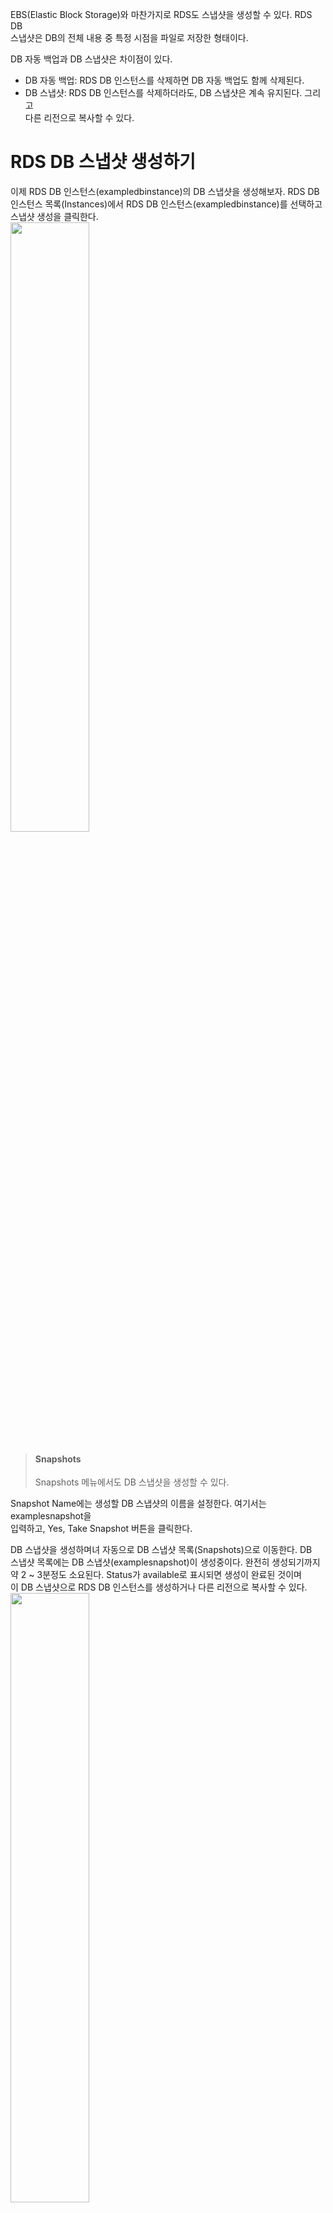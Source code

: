 EBS(Elastic Block Storage)와 마찬가지로 RDS도 스냅샷을 생성할 수 있다. RDS DB  
스냅샷은 DB의 전체 내용 중 특정 시점을 파일로 저장한 형태이다.   
  
DB 자동 백업과 DB 스냅샷은 차이점이 있다.  
- DB 자동 백업: RDS DB 인스턴스를 삭제하면 DB 자동 백업도 함께 삭제된다.   
- DB 스냅샷: RDS DB 인스턴스를 삭제하더라도, DB 스냅샷은 계속 유지된다. 그리고   
다른 리전으로 복사할 수 있다.   

# RDS DB 스냅샷 생성하기   
이제 RDS DB 인스턴스(exampledbinstance)의 DB 스냅샷을 생성해보자. RDS DB   
인스턴스 목록(Instances)에서 RDS DB 인스턴스(exampledbinstance)를 선택하고   
스냅샷 생성을 클릭한다.   
<img src="https://user-images.githubusercontent.com/33191974/156910036-510c6a42-ca39-48ed-8fa0-5533226238d9.png" width="50%" height="50%"/>  

> #### Snapshots  
> Snapshots 메뉴에서도 DB 스냅샷을 생성할 수 있다.  

Snapshot Name에는 생성할 DB 스냅샷의 이름을 설정한다. 여기서는 examplesnapshot을  
입력하고, Yes, Take Snapshot 버튼을 클릭한다.  
  
DB 스냅샷을 생성하며녀 자동으로 DB 스냅샷 목록(Snapshots)으로 이동한다. DB  
스냅샷 목록에는 DB 스냅샷(examplesnapshot)이 생성중이다. 완전히 생성되기까지   
약 2 ~ 3분정도 소요된다. Status가 available로 표시되면 생성이 완료된 것이며  
이 DB 스냅샷으로 RDS DB 인스턴스를 생성하거나 다른 리전으로 복사할 수 있다.     
<img src="https://user-images.githubusercontent.com/33191974/156910138-c7f672c8-cd4a-4463-9fc2-743eeb6bb43b.png" width="50%" height="50%"/>   

> #### Multi-AZ 복제와 DB 스냅샷 생성  
> Multi-AZ 복제를 사용했을 때에는 예비 인스턴스(Standby)에서 스냅샷을 생성하게   
> 되므로 메인 인스턴스의 I/O 성능에 영향을 주지 않는다.   































